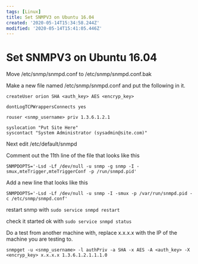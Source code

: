 ```yaml
---
tags: [Linux]
title: Set SNMPV3 on Ubuntu 16.04
created: '2020-05-14T15:34:58.244Z'
modified: '2020-05-14T15:41:05.446Z'
---
```


# Set SNMPV3 on Ubuntu 16.04

Move /etc/snmp/snmpd.conf to /etc/snmp/snmpd.conf.bak

Make a new file named /etc/snmp/snmpd.conf and put the following in it.



```
createUser orion SHA <auth_key> AES <encryp_key>

dontLogTCPWrappersConnects yes

rouser <snmp_username> priv 1.3.6.1.2.1

syslocation "Put Site Here"
syscontact "System Administrator (sysadmin@site.com)"
```

Next edit /etc/default/snmpd

Comment out the 11th line of the file that looks like this

`SNMPDOPTS='-Lsd -Lf /dev/null -u snmp -g snmp -I -smux,mteTrigger,mteTriggerConf -p /run/snmpd.pid'`

Add a new line that looks like this

`SNMPDOPTS='-Lsd -Lf /dev/null -u snmp -I -smux -p /var/run/snmpd.pid -c /etc/snmp/snmpd.conf'`

restart snmp with `sudo service snmpd restart`

check it started ok with `sudo service snmpd status`

Do a test from another machine with, replace x.x.x.x with the IP of the machine you are testing to. 

`snmpget -u <snmp_username> -l authPriv -a SHA -x AES -A <auth_key> -X <encryp_key> x.x.x.x 1.3.6.1.2.1.1.1.0`

